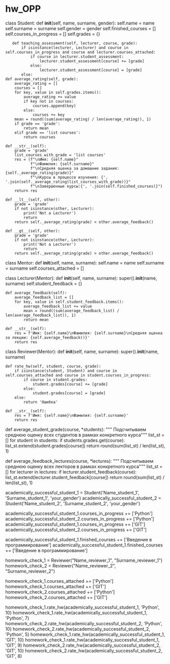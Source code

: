 # hw_OPP
class Student:
       def __init__(self, name, surname, gender):
           self.name = name
           self.surname = surname
           self.gender = gender
           self.finished_courses = []
           self.courses_in_progress = []
           self.grades = {}

       def teaching_assessment(self, lecturer, course, grade):
           if isinstance(lecturer, Lecturer) and course in self.courses_in_progress and course and lecturer.courses_attached:
               if course in lecturer.student_assessment:
                   lecturer.student_assessment[course] += [grade]
               else:
                   lecturer.student_assessment[course] = [grade]
           else:
    def average_rating(self, grade):
        average_rating = []
        courses = []
        for key, value in self.grades.items():
            average_rating += value
            if key not in courses:
                courses.append(key)
            else:
                courses += key
        mean = round((sum(average_rating) / len(average_rating)), 1)
        if grade == 'grade':
            return mean
        elif grade == 'list courses':
            return courses

    def __str__(self):
        grade = 'grade'
        list_courses_with_grade = 'list courses'
        res = (f"\nИмя: {self.name}"
               f"\nФамилия: {self.surname}"
               f"\nСредняя оценка за домашние задания: {self._average_rating(grade)}"
               f"\nКурсы в процессе изучения: {', '.join(self._average_rating(list_courses_with_grade))}"
               f"\nЗавершенные курсы:{', '.join(self.finished_courses)}")
        return res

    def __lt__(self, other):
        grade = 'grade'
        if not isinstance(other, Lecturer):
            print('Not a Lecturer')
            return
        return self._average_rating(grade) < other.average_feedback()

    def __gt__(self, other):
        grade = 'grade'
        if not isinstance(other, Lecturer):
            print('Not a Lecturer')
            return
        return self._average_rating(grade) > other.average_feedback()


class Mentor:
    def __init__(self, name, surname):
        self.name = name
        self.surname = surname
        self.courses_attached = []


class Lecturer(Mentor):
    def __init__(self, name, surname):
        super().__init__(name, surname)
        self.student_feedback = {}

    def average_feedback(self):
        average_feedback_list = []
        for key, value in self.student_feedback.items():
            average_feedback_list += value
            mean = round((sum(average_feedback_list) / len(average_feedback_list)), 1)
            return mean

    def __str__(self):
        res = f'Имя: {self.name}\nФамилия: {self.surname}\nСредняя оценка за лекции: {self.average_feedback()}'
        return res


class Reviewer(Mentor):
    def __init__(self, name, surname):
        super().__init__(name, surname)

    def rate_hw(self, student, course, grade):
        if isinstance(student, Student) and course in self.courses_attached and course in student.courses_in_progress:
            if course in student.grades:
                student.grades[course] += [grade]
            else:
                student.grades[course] = [grade]
        else:
            return 'Ошибка'

    def __str__(self):
        res = f'Имя: {self.name}\nФамилия: {self.surname}'
        return res


def average_student_grade(course, *students):
    """
    Подсчитываем среднюю оценку всех студентов в рамках конкретного курса"""
    list_st = []
    for student in students:
        if students.grades.get(course):
            list_st.extend(student.grades[course])
    return round(sum(list_st) / len(list_st), 1)


def average_feedback_lectures(course, *lectures):
    """
    Подсчитываем среднюю оценку всех лекторов в рамках конкретного курса"""
    list_st = []
    for lecturer in lectures:
        if lecturer.student_feedback(course):
            list_st.extend(lecturer.student_feedback[course])
    return round(sum(list_st) / len(list_st), 1)


academically_successful_student_1 = Student('Name_student_1', 'Surname_student_1', 'your_gender')
academically_successful_student_2 = Student('Name_student_2', 'Surname_student_2', 'your_gender')

academically_successful_student_1.courses_in_progress += ['Python']
academically_successful_student_2.courses_in_progress += ['Python']
academically_successful_student_1.courses_in_progress += ['GIT']
academically_successful_student_2.courses_in_progress += ['GIT']

academically_successful_student_1.finished_courses += ['Введение в программирование']
academically_successful_student_1.finished_courses += ['Введение в программирование']

homework_check_1 = Reviewer("Name_reviewer_1", "Surname_reviewer_1")
homework_check_2 = Reviewer("Name_reviewer_2", "Surname_reviewer_2")

homework_check_1.courses_attached += ['Python']
homework_check_1.courses_attached += ['GIT']
homework_check_2.courses_attached += ['Python']
homework_check_2.courses_attached += ['GIT']

homework_check_1.rate_hw(academically_successful_student_1, 'Python', 10)
homework_check_1.rate_hw(academically_successful_student_1, 'Python', 7)
homework_check_2.rate_hw(academically_successful_student_2, 'Python', 10)
homework_check_2.rate_hw(academically_successful_student_2, 'Python', 5)
homework_check_1.rate_hw(academically_successful_student_1, 'GIT', 10)
homework_check_1.rate_hw(academically_successful_student_1, 'GIT', 9)
homework_check_2.rate_hw(academically_successful_student_2, 'GIT', 10)
homework_check_2.rate_hw(academically_successful_student_2, 'GIT', 8)
